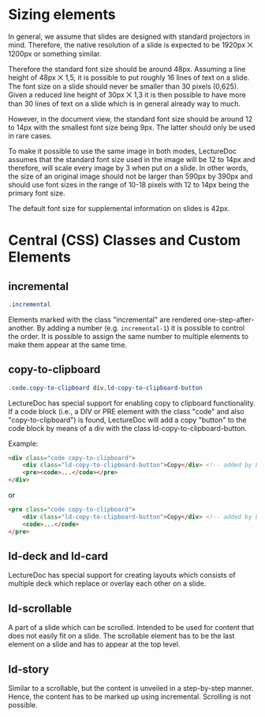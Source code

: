 # Sizing elements

In general, we assume that slides are designed with standard projectors in mind.
Therefore, the native resolution of a slide is expected to be 1920px ⨉ 1200px or something similar.

Therefore the standard font size should be around 48px. Assuming a line height of 48px ⨉ 1,5, it is possible to put roughly 16 lines of text on a slide. The font size on a slide should never be smaller than 30 pixels (0,625). Given a reduced line height of 30px ⨉ 1,3 it is then possible to have more than 30 lines of text on a slide which is in general already way to much.

However, in the document view, the standard font size should be around 12 to 14px with the smallest font size being 9px. The latter should only be used in rare cases.

To make it possible to use the same image in both modes, LectureDoc assumes that the standard font size used in the image will be 12 to 14px and therefore, will scale every image by 3 when put on a slide. In other words, the size of an original image should not be larger than 590px by 390px and should use font sizes in the range of 10-18 pixels with 12 to 14px being the primary font size.

The default font size for supplemental information on slides is 42px.

# Central (CSS) Classes and Custom Elements

## incremental

```css
.incremental
```

Elements marked with the class "incremental" are rendered one-step-after-another. By adding a number (e.g. `incremental-1`) it is possible to control the order.
It is possible to assign the same number to multiple elements to make them appear at the same time.


## copy-to-clipboard

```css
.code.copy-to-clipboard div.ld-copy-to-clipboard-button
```

LectureDoc has special support for enabling copy to clipboard functionality.
If a code block (i.e., a DIV or PRE element with the class "code" and also
"copy-to-clipboard") is found, LectureDoc will add a copy "button" to the code
block by means of a div with the class ld-copy-to-clipboard-button.

Example:
```html
<div class="code copy-to-clipboard">
    <div class="ld-copy-to-clipboard-button">Copy</div> <!-- added by LectureDoc -->
    <pre><code>...</code></pre>
</div>
```

or

```html
<pre class="code copy-to-clipboard">
    <div class="ld-copy-to-clipboard-button">Copy</div> <!-- added by LectureDoc -->
    <code>...</code>
</pre>
```


## ld-deck and ld-card

LectureDoc has special support for creating layouts which consists of multiple
deck which replace or overlay each other on a slide.


## ld-scrollable

A part of a slide which can be scrolled. Intended to be used for content that does not easily fit on a slide. The scrollable element has to be the last element on a slide and has to appear at the top level.


## ld-story

Similar to a scrollable, but the content is unveiled in a step-by-step manner. Hence, the content has to be marked up using incremental. Scrolling is not possible.
